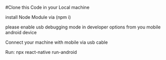 #Clone this Code in your Local machine 

install Node Module via (npm i)

please enable usb debugging mode in developer options from you mobile android device

Connect your machine with mobile via usb cable

Run: npx react-native run-android  
